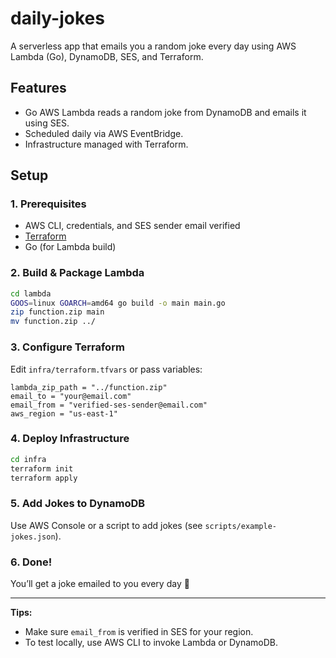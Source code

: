 # daily-jokes

A serverless app that emails you a random joke every day using AWS Lambda (Go), DynamoDB, SES, and Terraform.

## Features

- Go AWS Lambda reads a random joke from DynamoDB and emails it using SES.
- Scheduled daily via AWS EventBridge.
- Infrastructure managed with Terraform.

## Setup

### 1. Prerequisites

- AWS CLI, credentials, and SES sender email verified
- [Terraform](https://www.terraform.io/)
- Go (for Lambda build)

### 2. Build & Package Lambda

```bash
cd lambda
GOOS=linux GOARCH=amd64 go build -o main main.go
zip function.zip main
mv function.zip ../
```

### 3. Configure Terraform

Edit `infra/terraform.tfvars` or pass variables:

```
lambda_zip_path = "../function.zip"
email_to = "your@email.com"
email_from = "verified-ses-sender@email.com"
aws_region = "us-east-1"
```

### 4. Deploy Infrastructure

```bash
cd infra
terraform init
terraform apply
```

### 5. Add Jokes to DynamoDB

Use AWS Console or a script to add jokes (see `scripts/example-jokes.json`).

### 6. Done!

You’ll get a joke emailed to you every day 🎉

---

**Tips:**

- Make sure `email_from` is verified in SES for your region.
- To test locally, use AWS CLI to invoke Lambda or DynamoDB.

